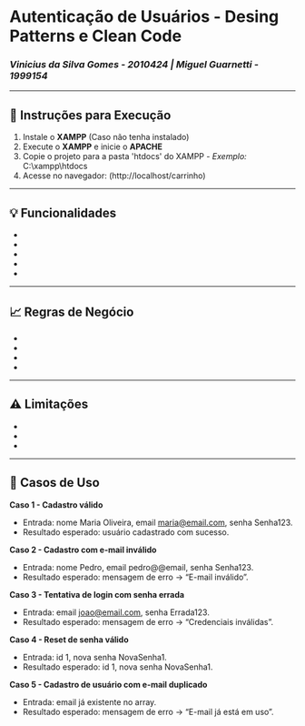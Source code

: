# Autenticação de Usuários - Desing Patterns e Clean Code
### *Vinicius da Silva Gomes - 2010424 | Miguel Guarnetti - 1999154*
----
## 🤔 Instruções para Execução
1. Instale o **XAMPP** (Caso não tenha instalado)
2. Execute o **XAMPP** e inicie o **APACHE**
3. Copie o projeto para a pasta 'htdocs' do XAMPP - *Exemplo:* C:\xampp\htdocs
4. Acesse no navegador: (http://localhost/carrinho)
----
## 💡 Funcionalidades
-  
- 
- 
- 
- 
----
## 📈 Regras de Negócio
- 
- 
- 
- 
----
## ⚠️ Limitações
- 
- 
- 
----
## 🧮 Casos de Uso
**Caso 1 - Cadastro válido** 
- Entrada: nome Maria Oliveira, email maria@email.com, senha Senha123.
- Resultado esperado: usuário cadastrado com sucesso.

**Caso 2 - Cadastro com e-mail inválido** 
- Entrada: nome Pedro, email pedro@@email, senha Senha123.
- Resultado esperado: mensagem de erro → “E-mail inválido”.

**Caso 3 - Tentativa de login com senha errada**
- Entrada: email joao@email.com, senha Errada123.
- Resultado esperado: mensagem de erro → “Credenciais inválidas”.

**Caso 4 - Reset de senha válido**
- Entrada: id 1, nova senha NovaSenha1.
- Resultado esperado: id 1, nova senha NovaSenha1.

**Caso 5 - Cadastro de usuário com e-mail duplicado**
- Entrada: email já existente no array.
- Resultado esperado: mensagem de erro → “E-mail já está em uso”.
